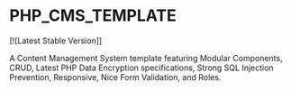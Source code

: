 # PHP_CMS_TEMPLATE

[![Latest Stable Version]]

A Content Management System template featuring Modular Components, CRUD, Latest PHP Data Encryption specifications, Strong SQL Injection Prevention, Responsive, Nice Form Validation, and Roles.

